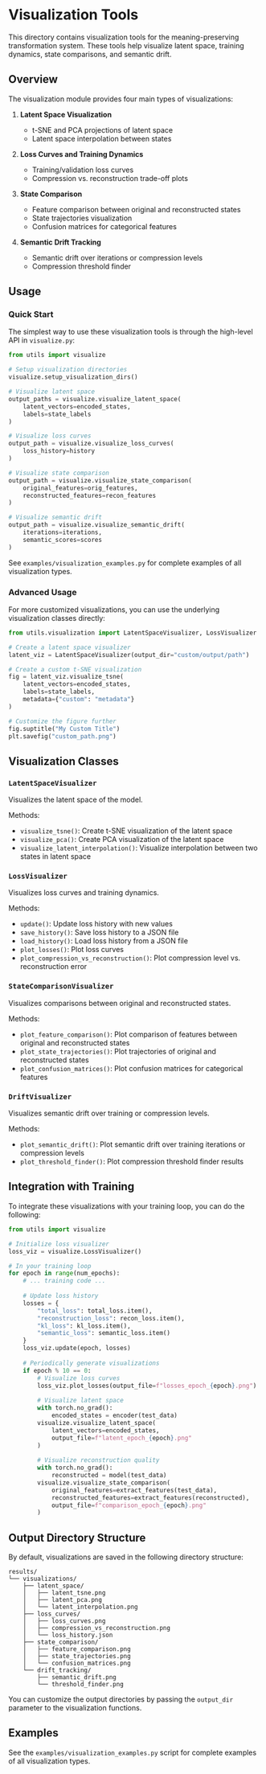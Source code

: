 # Visualization Tools

This directory contains visualization tools for the meaning-preserving transformation system. These tools help visualize latent space, training dynamics, state comparisons, and semantic drift.

## Overview

The visualization module provides four main types of visualizations:

1. **Latent Space Visualization**
   - t-SNE and PCA projections of latent space
   - Latent space interpolation between states

2. **Loss Curves and Training Dynamics**
   - Training/validation loss curves
   - Compression vs. reconstruction trade-off plots

3. **State Comparison**
   - Feature comparison between original and reconstructed states
   - State trajectories visualization
   - Confusion matrices for categorical features

4. **Semantic Drift Tracking**
   - Semantic drift over iterations or compression levels
   - Compression threshold finder

## Usage

### Quick Start

The simplest way to use these visualization tools is through the high-level API in `visualize.py`:

```python
from utils import visualize

# Setup visualization directories
visualize.setup_visualization_dirs()

# Visualize latent space
output_paths = visualize.visualize_latent_space(
    latent_vectors=encoded_states,
    labels=state_labels
)

# Visualize loss curves
output_path = visualize.visualize_loss_curves(
    loss_history=history
)

# Visualize state comparison
output_path = visualize.visualize_state_comparison(
    original_features=orig_features,
    reconstructed_features=recon_features
)

# Visualize semantic drift
output_path = visualize.visualize_semantic_drift(
    iterations=iterations,
    semantic_scores=scores
)
```

See `examples/visualization_examples.py` for complete examples of all visualization types.

### Advanced Usage

For more customized visualizations, you can use the underlying visualization classes directly:

```python
from utils.visualization import LatentSpaceVisualizer, LossVisualizer

# Create a latent space visualizer
latent_viz = LatentSpaceVisualizer(output_dir="custom/output/path")

# Create a custom t-SNE visualization
fig = latent_viz.visualize_tsne(
    latent_vectors=encoded_states,
    labels=state_labels,
    metadata={"custom": "metadata"}
)

# Customize the figure further
fig.suptitle("My Custom Title")
plt.savefig("custom_path.png")
```

## Visualization Classes

### `LatentSpaceVisualizer`

Visualizes the latent space of the model.

Methods:
- `visualize_tsne()`: Create t-SNE visualization of the latent space
- `visualize_pca()`: Create PCA visualization of the latent space
- `visualize_latent_interpolation()`: Visualize interpolation between two states in latent space

### `LossVisualizer`

Visualizes loss curves and training dynamics.

Methods:
- `update()`: Update loss history with new values
- `save_history()`: Save loss history to a JSON file
- `load_history()`: Load loss history from a JSON file
- `plot_losses()`: Plot loss curves
- `plot_compression_vs_reconstruction()`: Plot compression level vs. reconstruction error

### `StateComparisonVisualizer`

Visualizes comparisons between original and reconstructed states.

Methods:
- `plot_feature_comparison()`: Plot comparison of features between original and reconstructed states
- `plot_state_trajectories()`: Plot trajectories of original and reconstructed states
- `plot_confusion_matrices()`: Plot confusion matrices for categorical features

### `DriftVisualizer`

Visualizes semantic drift over training or compression levels.

Methods:
- `plot_semantic_drift()`: Plot semantic drift over training iterations or compression levels
- `plot_threshold_finder()`: Plot compression threshold finder results

## Integration with Training

To integrate these visualizations with your training loop, you can do the following:

```python
from utils import visualize

# Initialize loss visualizer
loss_viz = visualize.LossVisualizer()

# In your training loop
for epoch in range(num_epochs):
    # ... training code ...
    
    # Update loss history
    losses = {
        "total_loss": total_loss.item(),
        "reconstruction_loss": recon_loss.item(),
        "kl_loss": kl_loss.item(),
        "semantic_loss": semantic_loss.item()
    }
    loss_viz.update(epoch, losses)
    
    # Periodically generate visualizations
    if epoch % 10 == 0:
        # Visualize loss curves
        loss_viz.plot_losses(output_file=f"losses_epoch_{epoch}.png")
        
        # Visualize latent space
        with torch.no_grad():
            encoded_states = encoder(test_data)
        visualize.visualize_latent_space(
            latent_vectors=encoded_states,
            output_file=f"latent_epoch_{epoch}.png"
        )
        
        # Visualize reconstruction quality
        with torch.no_grad():
            reconstructed = model(test_data)
        visualize.visualize_state_comparison(
            original_features=extract_features(test_data),
            reconstructed_features=extract_features(reconstructed),
            output_file=f"comparison_epoch_{epoch}.png"
        )
```

## Output Directory Structure

By default, visualizations are saved in the following directory structure:

```
results/
└── visualizations/
    ├── latent_space/
    │   ├── latent_tsne.png
    │   ├── latent_pca.png
    │   └── latent_interpolation.png
    ├── loss_curves/
    │   ├── loss_curves.png
    │   ├── compression_vs_reconstruction.png
    │   └── loss_history.json
    ├── state_comparison/
    │   ├── feature_comparison.png
    │   ├── state_trajectories.png
    │   └── confusion_matrices.png
    └── drift_tracking/
        ├── semantic_drift.png
        └── threshold_finder.png
```

You can customize the output directories by passing the `output_dir` parameter to the visualization functions.

## Examples

See the `examples/visualization_examples.py` script for complete examples of all visualization types. 